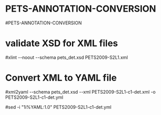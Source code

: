 # PETS-ANNOTATION-CONVERSION
#PETS-ANNOTATION-CONVERSION

# validate XSD for XML files
#xlint --noout --schema  pets_det.xsd PETS2009-S2L1.xml

# Convert XML to YAML file
#xml2yaml --schema pets_det.xsd --xml PETS2009-S2L1-c1-det.xml -o PETS2009-S2L1-c1-det.yml

#sed -i "1i%YAML:1.0" PETS2009-S2L1-c1-det.yml
